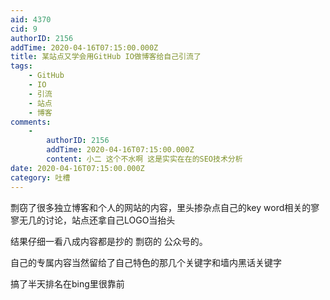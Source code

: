 ```yaml
---
aid: 4370
cid: 9
authorID: 2156
addTime: 2020-04-16T07:15:00.000Z
title: 某站点又学会用GitHub IO做博客给自己引流了
tags:
    - GitHub
    - IO
    - 引流
    - 站点
    - 博客
comments:
    -
        authorID: 2156
        addTime: 2020-04-16T07:15:00.000Z
        content: 小二 这个不水啊 这是实实在在的SEO技术分析
date: 2020-04-16T07:15:00.000Z
category: 吐槽
---
```


剽窃了很多独立博客和个人的网站的内容，里头掺杂点自己的key word相关的寥寥无几的讨论，站点还拿自己LOGO当抬头

结果仔细一看八成内容都是抄的 剽窃的 公众号的。

自己的专属内容当然留给了自己特色的那几个关键字和墙内黑话关键字

搞了半天排名在bing里很靠前
